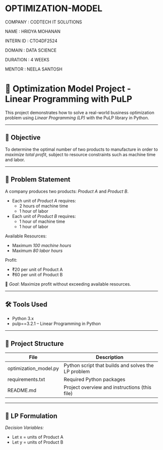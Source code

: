 # OPTIMIZATION-MODEL

COMPANY : CODTECH IT SOLUTIONS

NAME : HRIDYA MOHANAN

INTERN ID : CTO4DF2524

DOMAIN : DATA SCIENCE

DURATION : 4 WEEKS

MENTOR : NEELA SANTOSH

# 🧮 Optimization Model Project - Linear Programming with PuLP

This project demonstrates how to solve a real-world business optimization problem using *Linear Programming (LP)* with the PuLP library in Python.

---

## 🎯 Objective

To determine the optimal number of two products to manufacture in order to *maximize total profit*, subject to resource constraints such as machine time and labor.

---

## 📌 Problem Statement

A company produces two products: *Product A* and *Product B*.

- Each unit of *Product A* requires:
  - 2 hours of machine time
  - 1 hour of labor
- Each unit of *Product B* requires:
  - 1 hour of machine time
  - 1 hour of labor

Available Resources:
- Maximum *100 machine hours*
- Maximum *80 labor hours*

Profit:
- ₹20 per unit of Product A  
- ₹60 per unit of Product B

🔎 *Goal*: Maximize profit without exceeding available resources.

---

## 🛠 Tools Used

- Python 3.x
- pulp==3.2.1 – Linear Programming in Python

---

## 📁 Project Structure

| File                   | Description                                           |
|------------------------|-------------------------------------------------------|
| optimization_model.py| Python script that builds and solves the LP problem  |
| requirements.txt     | Required Python packages                              |
| README.md            | Project overview and instructions (this file)         |

---

## 🧠 LP Formulation

*Decision Variables:*
- Let x = units of Product A  
- Let y = units of Product B

